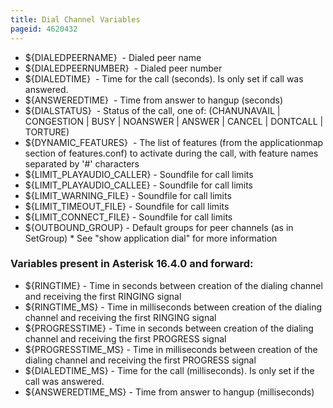 ```yaml
---
title: Dial Channel Variables
pageid: 4620432
---
```


* ${DIALEDPEERNAME}  - Dialed peer name
* ${DIALEDPEERNUMBER}  - Dialed peer number
* ${DIALEDTIME}  - Time for the call (seconds). Is only set if call was answered.
* ${ANSWEREDTIME}  - Time from answer to hangup (seconds)
* ${DIALSTATUS}  - Status of the call, one of: (CHANUNAVAIL | CONGESTION | BUSY | NOANSWER | ANSWER | CANCEL | DONTCALL | TORTURE)
* ${DYNAMIC\_FEATURES}  - The list of features (from the applicationmap section of features.conf) to activate during the call, with feature names separated by '#' characters
* ${LIMIT\_PLAYAUDIO\_CALLER} - Soundfile for call limits
* ${LIMIT\_PLAYAUDIO\_CALLEE} - Soundfile for call limits
* ${LIMIT\_WARNING\_FILE} - Soundfile for call limits
* ${LIMIT\_TIMEOUT\_FILE} - Soundfile for call limits
* ${LIMIT\_CONNECT\_FILE} - Soundfile for call limits
* ${OUTBOUND\_GROUP} - Default groups for peer channels (as in SetGroup) \* See "show application dial" for more information

### Variables present in Asterisk 16.4.0 and forward:

* ${RINGTIME} - Time in seconds between creation of the dialing channel and receiving the first RINGING signal
* ${RINGTIME\_MS} - Time in milliseconds between creation of the dialing channel and receiving the first RINGING signal
* ${PROGRESSTIME} - Time in seconds between creation of the dialing channel and receiving the first PROGRESS signal
* ${PROGRESSTIME\_MS} - Time in milliseconds between creation of the dialing channel and receiving the first PROGRESS signal
* ${DIALEDTIME\_MS} - Time for the call (milliseconds). Is only set if the call was answered.
* ${ANSWEREDTIME\_MS} - Time from answer to hangup (milliseconds)
